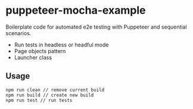 # puppeteer-mocha-example

Boilerplate code for automated e2e testing with Puppeteer and sequential scenarios.

- Run tests in headless or headful mode
- Page objects pattern
- Launcher class

## Usage

```
npm run clean // remove current build
npm run build // create new build
npm run test // run tests
```
